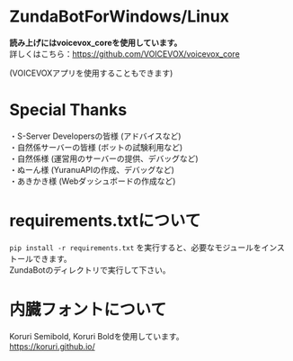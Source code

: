 # ZundaBotForWindows/Linux
**読み上げにはvoicevox_coreを使用しています。**<br>
詳しくはこちら：https://github.com/VOICEVOX/voicevox_core

(VOICEVOXアプリを使用することもできます)

# Special Thanks
・S-Server Developersの皆様 (アドバイスなど)<br>
・自然係サーバーの皆様 (ボットの試験利用など)<br>
・自然係様 (運営用のサーバーの提供、デバッグなど)<br>
・ぬーん様 (YuranuAPIの作成、デバッグなど)<br>
・あきかき様 (Webダッシュボードの作成など)<br>

# requirements.txtについて
`pip install -r requirements.txt` を実行すると、必要なモジュールをインストールできます。<br>
ZundaBotのディレクトリで実行して下さい。

# 内臓フォントについて
Koruri Semibold, Koruri Boldを使用しています。<br>
https://koruri.github.io/
